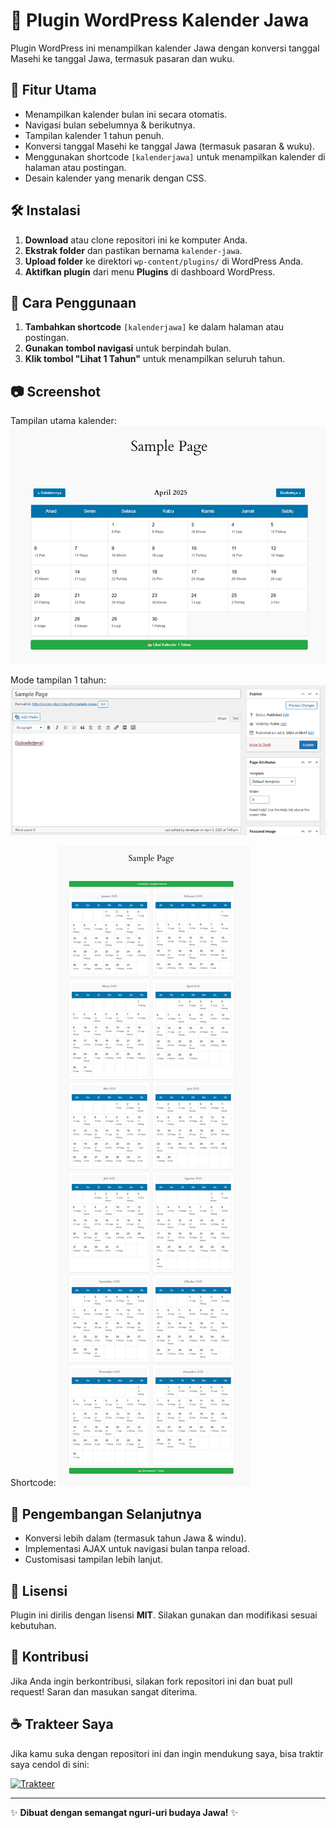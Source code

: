 # 📅 Plugin WordPress Kalender Jawa

Plugin WordPress ini menampilkan kalender Jawa dengan konversi tanggal Masehi ke tanggal Jawa, termasuk pasaran dan wuku.

## 🎯 **Fitur Utama**
- Menampilkan kalender bulan ini secara otomatis.
- Navigasi bulan sebelumnya & berikutnya.
- Tampilan kalender 1 tahun penuh.
- Konversi tanggal Masehi ke tanggal Jawa (termasuk pasaran & wuku).
- Menggunakan shortcode `[kalenderjawa]` untuk menampilkan kalender di halaman atau postingan.
- Desain kalender yang menarik dengan CSS.

## 🛠 **Instalasi**
1. **Download** atau clone repositori ini ke komputer Anda.
2. **Ekstrak folder** dan pastikan bernama `kalender-jawa`.
3. **Upload folder** ke direktori `wp-content/plugins/` di WordPress Anda.
4. **Aktifkan plugin** dari menu **Plugins** di dashboard WordPress.

## 📌 **Cara Penggunaan**
1. **Tambahkan shortcode** `[kalenderjawa]` ke dalam halaman atau postingan.
2. **Gunakan tombol navigasi** untuk berpindah bulan.
3. **Klik tombol "Lihat 1 Tahun"** untuk menampilkan seluruh tahun.

## 📷 **Screenshot**
Tampilan utama kalender:
![Kalender Jawa](https://raw.githubusercontent.com/kelaskakap/Kalender-Jawa-Wordpress/master/ss/kj1.png)

Mode tampilan 1 tahun:
![Tampilan 1 Tahun](https://raw.githubusercontent.com/kelaskakap/Kalender-Jawa-Wordpress/master/ss/kj2.png)

Shortcode:
![Shortcode](https://raw.githubusercontent.com/kelaskakap/Kalender-Jawa-Wordpress/master/ss/kj3.png)

## 🔧 **Pengembangan Selanjutnya**
- Konversi lebih dalam (termasuk tahun Jawa & windu).
- Implementasi AJAX untuk navigasi bulan tanpa reload.
- Customisasi tampilan lebih lanjut.

## 📜 **Lisensi**
Plugin ini dirilis dengan lisensi **MIT**. Silakan gunakan dan modifikasi sesuai kebutuhan.

## 🤝 **Kontribusi**
Jika Anda ingin berkontribusi, silakan fork repositori ini dan buat pull request! Saran dan masukan sangat diterima.

## ☕ **Trakteer Saya**
Jika kamu suka dengan repositori ini dan ingin mendukung saya, bisa traktir saya cendol di sini:

[![Trakteer](https://img.shields.io/badge/%E2%98%95%20Trakteer-orange?logo=buymeacoffee&logoColor=white)](https://teer.id/kiosmerdeka)

---

✨ **Dibuat dengan semangat nguri-uri budaya Jawa!** ✨